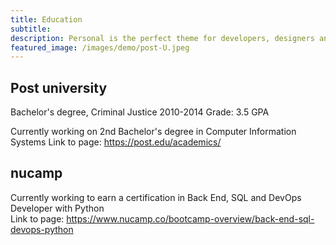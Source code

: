 ```yaml
---
title: Education
subtitle: 
description: Personal is the perfect theme for developers, designers and other creatives.
featured_image: /images/demo/post-U.jpeg
---
```


## Post university

Bachelor's degree, Criminal Justice
2010-2014
Grade: 3.5 GPA

Currently working on 2nd Bachelor's degree in Computer Information Systems 
Link to page: https://post.edu/academics/

## nucamp

Currently working to earn a certification in Back End, SQL and DevOps Developer with Python  
Link to page: https://www.nucamp.co/bootcamp-overview/back-end-sql-devops-python
